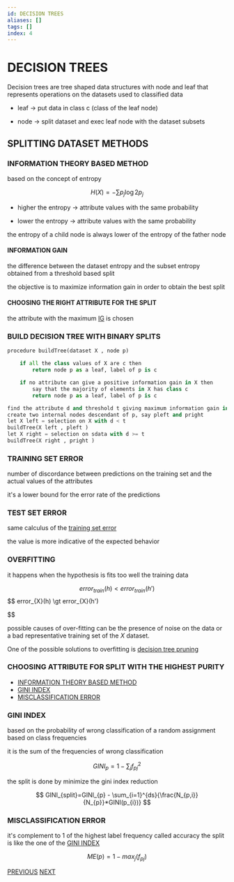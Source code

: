 ```yaml
---
id: DECISION TREES
aliases: []
tags: []
index: 4
---
```


# DECISION TREES

Decision trees are tree shaped data structures with node and leaf
that represents operations on the datasets used to classified data

- leaf -> put data in class c (class of the leaf node)

- node -> split dataset and exec leaf node with the dataset subsets

## SPLITTING DATASET METHODS

### INFORMATION THEORY BASED METHOD

based on the concept of entropy

$$
H(X)= -\sum{p_{j}\log{2}{p_{j}}}
$$

- higher the entropy -> attribute values with the same probability

- lower the entropy -> attribute values with the same probability

the entropy of a child node is always lower of the entropy of the father node

#### INFORMATION GAIN

the difference between the dataset entropy and the subset entropy obtained from a threshold based split

the objective is to maximize information gain in order to obtain the best split

#### CHOOSING THE RIGHT ATTRIBUTE FOR THE SPLIT

the attribute with the maximum [IG](#INFORMATION_GAIN) is chosen

### BUILD DECISION TREE WITH BINARY SPLITS

```python
procedure buildTree(dataset X , node p)

	if all the class values of X are c then
		return node p as a leaf, label of p is c

	if no attribute can give a positive information gain in X then
		say that the majority of elements in X has class c
		return node p as a leaf, label of p is c

find the attribute d and threshold t giving maximum information gain in X
create two internal nodes descendant of p, say pleft and pright
let X left = selection on X with d < t
buildTree(X left , pleft )
let X right = selection on sdata with d >= t
buildTree(X right , pright )

```

### TRAINING SET ERROR

number of discordance between predictions on the training set and the actual values of the attributes

it's a lower bound for the error rate of the predictions

### TEST SET ERROR

same calculus of the  [training set error](#TRAINING_SET_ERROR)

the value is more indicative of the expected behavior

### OVERFITTING

it happens when the hypothesis is fits too well the training data

$$
error_{train}(h) \lt error_{train}(h')
$$
$$
error_{X}(h) \gt error_{X}(h')

$$

possible causes of over-fitting can be the presence of noise on the data or a bad representative training set of the $X$ dataset.

One of the possible solutions to overfitting is [decision tree pruning](datamining/DECISION_TREE_PRUNING.md)

### CHOOSING ATTRIBUTE FOR SPLIT WITH THE HIGHEST PURITY

- [INFORMATION THEORY BASED METHOD](#INFORMATION_THEORY_BASED_METHOD)
- [GINI INDEX](#GINI_INDEX)
- [MISCLASSIFICATION ERROR](#MISCLASSIFICATION_ERROR)

### GINI INDEX

based on the probability of wrong classification of a random assignment based on class frequencies

it is the sum of the frequencies of wrong classification

$$
GINI_{p}=1- \sum_{j}{f^{2}_{pj}}
$$

the split is done by minimize the gini index reduction

$$
GINI_{split}=GINI_{p} - \sum_{i=1}^{ds}{\frac{N_{p,i}}{N_{p}}*GINI(p_{i})}
$$

### MISCLASSIFICATION ERROR


it's complement to 1  of the highest label frequency called accuracy
the split is like the one of the [GINI INDEX](#GINI_INDEX)

$$
ME(p) = 1 - max_{j}(f_{pj})
$$


[PREVIOUS](PERFORMANCE_OF_A_CLASSIFIER.md) [NEXT](datamining/DECISION_TREE_PRUNING.md)
